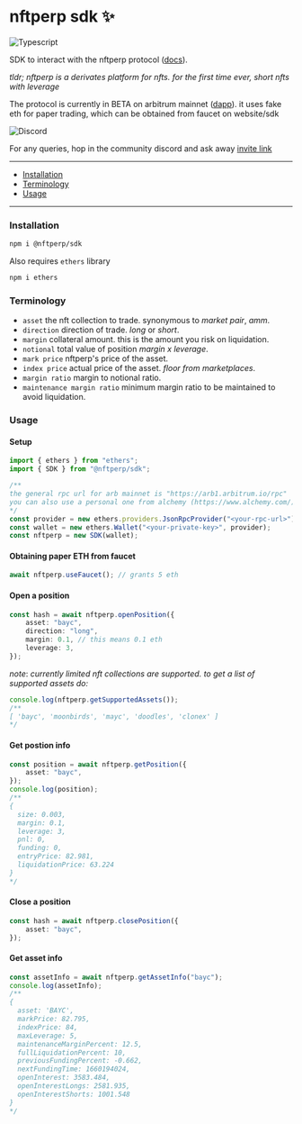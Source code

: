 # nftperp sdk ✨

![Typescript](https://img.shields.io/badge/TypeScript-007ACC?style=for-the-badge&logo=typescript&logoColor=white)

SDK to interact with the nftperp protocol ([docs](https://nftperp.notion.site/nftperp/nftperp-xyz-2b456a853321481bac47e5a1a6bbfd4e)).

_tldr; nftperp is a derivates platform for nfts. for the first time ever, short nfts with leverage_

The protocol is currently in BETA on arbitrum mainnet ([dapp](https://staging.nftperp.xyz)). it uses fake eth for paper trading, which can be obtained from faucet on website/sdk

![Discord](https://img.shields.io/badge/Discord-5865F2?style=for-the-badge&logo=discord&logoColor=white)

For any queries, hop in the community discord and ask away [invite link](https://discord.gg/J5vUUcTE6F)

---

-   [Installation](#installation)
-   [Terminology](#terminology)
-   [Usage](#usage)

---

### Installation

```sh
npm i @nftperp/sdk
```

Also requires `ethers` library

```sh
npm i ethers
```

### Terminology

-   `asset` the nft collection to trade. synonymous to _market pair_, _amm_.
-   `direction` direction of trade. _long_ or _short_.
-   `margin` collateral amount. this is the amount you risk on liquidation.
-   `notional` total value of position _margin x leverage_.
-   `mark price` nftperp's price of the asset.
-   `index price` actual price of the asset. _floor from marketplaces_.
-   `margin ratio` margin to notional ratio.
-   `maintenance margin ratio` minimum margin ratio to be maintained to avoid liquidation.

### Usage

#### Setup

```ts
import { ethers } from "ethers";
import { SDK } from "@nftperp/sdk";

/**
the general rpc url for arb mainnet is "https://arb1.arbitrum.io/rpc"
you can also use a personal one from alchemy (https://www.alchemy.com/)
*/
const provider = new ethers.providers.JsonRpcProvider("<your-rpc-url>");
const wallet = new ethers.Wallet("<your-private-key>", provider);
const nftperp = new SDK(wallet);
```

#### Obtaining paper ETH from faucet

```ts
await nftperp.useFaucet(); // grants 5 eth
```

#### Open a position

```ts
const hash = await nftperp.openPosition({
    asset: "bayc",
    direction: "long",
    margin: 0.1, // this means 0.1 eth
    leverage: 3,
});
```

_note_: _currently limited nft collections are supported. to get a list of supported assets do:_

```ts
console.log(nftperp.getSupportedAssets());
/**
[ 'bayc', 'moonbirds', 'mayc', 'doodles', 'clonex' ]
*/
```

#### Get postion info

```ts
const position = await nftperp.getPosition({
    asset: "bayc",
});
console.log(position);
/**
{
  size: 0.003,
  margin: 0.1,
  leverage: 3,
  pnl: 0,
  funding: 0,
  entryPrice: 82.981,
  liquidationPrice: 63.224
}
*/
```

#### Close a position

```ts
const hash = await nftperp.closePosition({
    asset: "bayc",
});
```

#### Get asset info

```ts
const assetInfo = await nftperp.getAssetInfo("bayc");
console.log(assetInfo);
/**
{
  asset: 'BAYC',
  markPrice: 82.795,
  indexPrice: 84,
  maxLeverage: 5,
  maintenanceMarginPercent: 12.5,
  fullLiquidationPercent: 10,
  previousFundingPercent: -0.662,
  nextFundingTime: 1660194024,
  openInterest: 3583.484,
  openInterestLongs: 2581.935,
  openInterestShorts: 1001.548
}
*/
```

